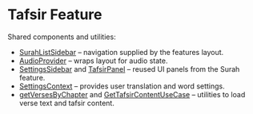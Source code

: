 # Tafsir Feature

Shared components and utilities:

- [SurahListSidebar](../../shared/SurahListSidebar.tsx) – navigation supplied by the features layout.
- [AudioProvider](../../shared/player/context/AudioContext.tsx) – wraps layout for audio state.
- [SettingsSidebar](../surah/[surahId]/components/SettingsSidebar.tsx) and [TafsirPanel](../surah/[surahId]/components/tafsir-panel/TafsirPanel.tsx) – reused UI panels from the Surah feature.
- [SettingsContext](../../providers/SettingsContext.tsx) – provides user translation and word settings.
- [getVersesByChapter](../../../lib/api/verses.ts) and [GetTafsirContentUseCase](../../../src/application/use-cases/GetTafsirContent.ts) – utilities to load verse text and tafsir content.
